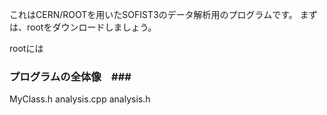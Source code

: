 これはCERN/ROOTを用いたSOFIST3のデータ解析用のプログラムです。
まずは、rootをダウンロードしましょう。

rootには

### プログラムの全体像　###
MyClass.h
analysis.cpp 
analysis.h